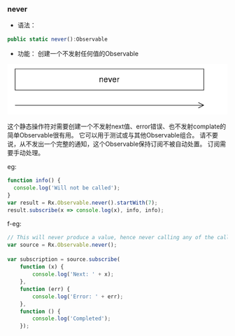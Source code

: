 ### never

- 语法：

```ts
public static never():Observable
```

- 功能：
创建一个不发射任何值的Observable

![](/assets/never.png)

这个静态操作符对需要创建一个不发射next值、error错误、也不发射complate的简单Observable很有用。 它可以用于测试或与其他Observable组合。 请不要说，从不发出一个完整的通知，这个Observable保持订阅不被自动处置。 订阅需要手动处理。

eg:
```js
function info() {
  console.log('Will not be called');
}
var result = Rx.Observable.never().startWith(7);
result.subscribe(x => console.log(x), info, info);
```

f-eg:
```js
// This will never produce a value, hence never calling any of the callbacks
var source = Rx.Observable.never();

var subscription = source.subscribe(
    function (x) {
        console.log('Next: ' + x);
    },
    function (err) {
        console.log('Error: ' + err);   
    },
    function () {
        console.log('Completed');   
    });
```